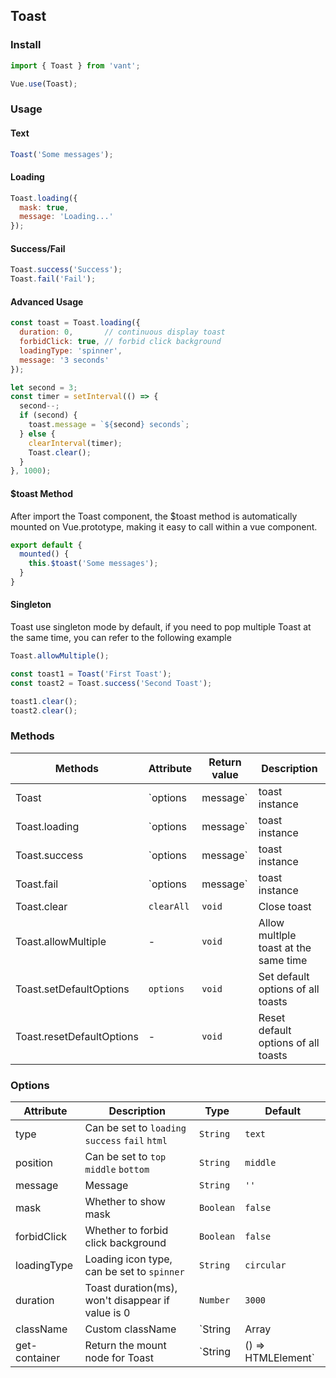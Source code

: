 ## Toast

### Install

```javascript
import { Toast } from 'vant';

Vue.use(Toast);
```

### Usage

#### Text

```javascript
Toast('Some messages');
```


#### Loading

```javascript
Toast.loading({
  mask: true,
  message: 'Loading...'
});
```


#### Success/Fail

```javascript
Toast.success('Success');
Toast.fail('Fail');
```


#### Advanced Usage

```javascript
const toast = Toast.loading({
  duration: 0,       // continuous display toast
  forbidClick: true, // forbid click background
  loadingType: 'spinner',
  message: '3 seconds'
});

let second = 3;
const timer = setInterval(() => {
  second--;
  if (second) {
    toast.message = `${second} seconds`;
  } else {
    clearInterval(timer);
    Toast.clear();
  }
}, 1000);
```

#### $toast Method
After import the Toast component, the $toast method is automatically mounted on Vue.prototype, making it easy to call within a vue component.

```js
export default {
  mounted() {
    this.$toast('Some messages');
  }
}
```

#### Singleton
Toast use singleton mode by default, if you need to pop multiple Toast at the same time, you can refer to the following example

```js
Toast.allowMultiple();

const toast1 = Toast('First Toast');
const toast2 = Toast.success('Second Toast');

toast1.clear();
toast2.clear();
```

### Methods

| Methods | Attribute | Return value | Description |
|------|------|------|------|
| Toast | `options | message` | toast instance | Show toast |
| Toast.loading | `options | message` | toast instance | Show loading toast |
| Toast.success | `options | message` | toast instance | Show success toast |
| Toast.fail | `options | message` | toast instance | Show fail toast |
| Toast.clear | `clearAll` | `void` | Close toast |
| Toast.allowMultiple | - | `void` | Allow multlple toast at the same time |
| Toast.setDefaultOptions | `options` | `void` | Set default options of all toasts |
| Toast.resetDefaultOptions | - | `void` | Reset default options of all toasts |

### Options

| Attribute | Description | Type | Default |
|------|------|------|------|
| type | Can be set to `loading` `success` `fail` `html` | `String` | `text` |
| position | Can be set to `top` `middle` `bottom` | `String` | `middle` |
| message | Message | `String` | `''` |
| mask | Whether to show mask | `Boolean` | `false` |
| forbidClick | Whether to forbid click background | `Boolean` | `false` |
| loadingType | Loading icon type, can be set to `spinner` | `String` | `circular` |
| duration | Toast duration(ms), won't disappear if value is 0 | `Number` | `3000` |
| className | Custom className | `String | Array | Object` | - |
| get-container | Return the mount node for Toast | `String | () => HTMLElement` | `body` |
